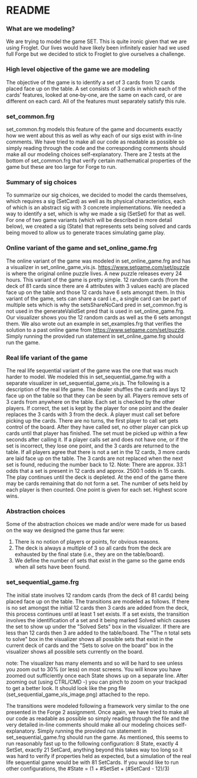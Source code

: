 # README

### What are we modeling?
We are trying to model the game SET. This is quite ironic given that we are using Froglet. Our lives would have likely been infinitely easier had we used full Forge but we decided to stick to Froglet to give ourselves a challenge.

### High level objective of the game we are modeling
The objective of the game is to identify a set of 3 cards from 12 cards placed face up on the table. A set consists of 3 cards in which each of the cards’ features, looked at one‐by‐one, are the same on each card, or are different on each card. All of the features must separately satisfy this rule. 

### set_common.frg
set_common.frg models this feature of the game and documents exactly how we went about this as well as why each of our sigs exist with in-line comments. We have tried to make all our code as readable as possible so simply reading through the code and the corresponding comments should make all our modeling choices self-explanatory. There are 2 tests at the bottom of set_common.frg that verify certain mathematical properties of the game but these are too large for Forge to run.

### Summary of sig choices
To summarize our sig choices, we decided to model the cards themselves, which requires a sig (SetCard) as well as its physical characteristics, each of which is an abstract sig with 3 concrete implementations. We needed a way to identify a set, which is why we made a sig (SetSet) for that as well. For one of two game variants (which will be described in more detail below), we created a sig (State) that represents sets being solved and cards being moved to allow us to generate traces simulating game play.

### Online variant of the game and set_online_game.frg
The online variant of the game was modeled in set_online_game.frg and has a visualizer in set_online_game_vis.js. https://www.setgame.com/set/puzzle is where the original online puzzle lives. A new puzzle releases every 24 hours. This variant of the game is pretty simple. 12 random cards (from the deck of 81 cards since there are 4 attributes with 3 values each) are placed face up on the table and those 12 cards have 6 sets amongst them. In this variant of the game, sets can share a card i.e., a single card can be part of multiple sets which is why the setsShareNoCard pred in set_common.frg is not used in the generateValidSet pred that is used in set_online_game.frg. Our visualizer shows you the 12 random cards as well as the 6 sets amongst them. We also wrote out an example in set_examples.frg that verifies the solution to a past online game from https://www.setgame.com/set/puzzle. Simply running the provided run statement in set_online_game.frg should run the game.

### Real life variant of the game
The real life sequential variant of the game was the one that was much harder to model. We modeled this in set_sequential_game.frg with a separate visualizer in set_sequential_game_vis.js. The following is a description of the real life game. The dealer shuffles the cards and lays 12 face up on the table so that they can be seen by all. Players remove sets of 3 cards from anywhere on the table. Each set is checked by the other players. If correct, the set is kept by the player for one point and the dealer replaces the 3 cards with 3 from the deck. A player must call set before picking up the cards. There are no turns, the first player to call set gets control of the board. After they have called set, no other player can pick up cards until that player has finished. The set must be picked up within a few seconds after calling it. If a player calls set and does not have one, or if the set is incorrect, they lose one point, and the 3 cards are returned to the table. If all players agree that there is not a set in the 12 cards, 3 more cards are laid face up on the table. The 3 cards are not replaced when the next set is found, reducing the number back to 12. Note: There are approx. 33:1 odds that a set is present in 12 cards and approx. 2500:1 odds in 15 cards. The play continues until the deck is depleted. At the end of the game there may be cards remaining that do not form a set. The number of sets held by each player is then counted. One point is given for each set. Highest score wins. 

### Abstraction choices
Some of the abstraction choices we made and/or were made for us based on the way we designed the game thus far were:
1. There is no notion of players or points, for obvious reasons.
2. The deck is always a multiple of 3 so all cards from the deck are exhausted by the final state (i.e., they are on the table/board).
3. We define the number of sets that exist in the game so the game ends when all sets have been found.

### set_sequential_game.frg
The initial state involves 12 random cards (from the deck of 81 cards) being placed face up on the table. The transitions are modeled as follows. If there is no set amongst the initial 12 cards then 3 cards are added from the deck, this process continues until at least 1 set exists. If a set exists, the transition involves the identification of a set and it being marked Solved which causes the set to show up under the "Solved Sets" box in the visualizer. If there are less than 12 cards then 3 are added to the table/board. The "The n total sets to solve" box in the visualizer shows all possible sets that exist in the current deck of cards and the "Sets to solve on the board" box in the visualizer shows all possible sets currently on the board.

note: The visualizer has many elements and so will be hard to see unless you zoom out to 30% (or less) on most screens. You will know you have zoomed out sufficiently once each State shows up on a separate line. After zooming out (using CTRL/CMD -) you can pinch to zoom on your trackpad to get a better look. It should look like the png file (set_sequential_game_vis_image.png) attached to the repo.

The transitions were modeled following a framework very similar to the one presented in the Forge 2 assignment. Once again, we have tried to make all our code as readable as possible so simply reading through the file and the very detailed in-line comments should make all our modeling choices self-explanatory. Simply running the provided run statement in set_sequential_game.frg should run the game. As mentioned, this seems to run reasonably fast up to the following configuration: 8 State, exactly 4 SetSet, exactly 21 SetCard, anything beyond this takes way too long so it was hard to verify if properties held as expected, but a simulation of the real life sequential game would be with 81 SetCards. If you would like to run other configurations, the #State = (1 + #SetSet + (#SetCard - 12)/3)